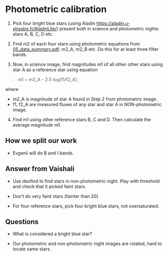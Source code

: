 # Photometric calibration


1. Pick four bright blue stars (using Aladin https://aladin.u-strasbg.fr/AladinLite/) present both in science and photometric nights: stars A, B, C, D etc.

2. Find m2 of each four stars using photometric equations from [05_data_summary.pdf](https://github.com/evgenyneu/asp3231_project/blob/master/doc/lab_notes/05_data_summary.pdf): m2_A, m2_B etc. Do this for at least three filter bands.

3. Now, in science image, find magnitudes m1 of all other other stars using star A as a reference star using equation

> m1 = m2_A - 2.5 log(f1/f2_A),

where

* m2_A is magnitude of star A found in Step 2 from photometric image.
* f1, f2_A are measured fluxes of any star and star A in NON-photometric image.

4. Find m1 using other reference stars B, C and D. Then calculate the average magnitude m1.


## How we split our work

* Evgenii will do B and I bands.


## Answer from Vaishali

* Use daofind to find stars in non-photometric night. Play with threshold and check that it picked faint stars.

* Don't do very faint stars (fainter than 20).

* For four reference stars, pick four bright blue stars, not oversaturated.

## Questions

* What is considered a bright blue star?

* Our photometric and non-photometric night images are rotated, hard to locate same stars.
